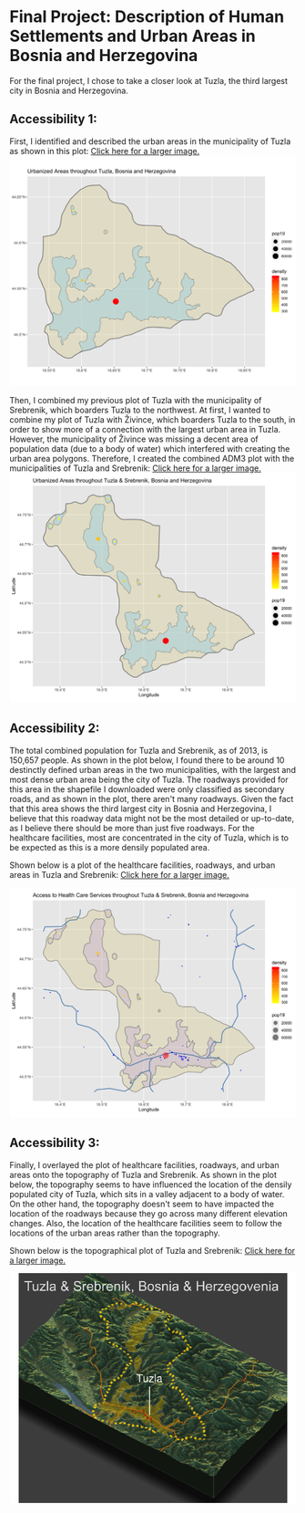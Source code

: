 # Final Project: Description of Human Settlements and Urban Areas in Bosnia and Herzegovina

For the final project, I chose to take a closer look at Tuzla, the third largest city in Bosnia and Herzegovina.

## Accessibility 1:

First, I identified and described the urban areas in the municipality of Tuzla as shown in this plot: [Click here for a larger image.](ua_in_tuzla.png)
![](ua_in_tuzla.png)

Then, I combined my previous plot of Tuzla with the municipality of Srebrenik, which boarders Tuzla to the northwest. At first, I wanted to combine my plot of Tuzla with Živince, which boarders Tuzla to the south, in order to show more of a connection with the largest urban area in Tuzla. However, the municipality of Živince was missing a decent area of population data (due to a body of water) which interfered with creating the urban area polygons. Therefore, I created the combined ADM3 plot with the municipalities of Tuzla and Srebrenik: [Click here for a larger image.](combined_ua.png)
![](combined_ua.png)

## Accessibility 2:

The total combined population for Tuzla and Srebrenik, as of 2013, is 150,657 people. As shown in the plot below, I found there to be around 10 destinctly defined urban areas in the two municipalities, with the largest and most dense urban area being the city of Tuzla. The roadways provided for this area in the shapefile I downloaded were only classified as secondary roads, and as shown in the plot, there aren't many roadways. Given the fact that this area shows the third largest city in Bosnia and Herzegovina, I believe that this roadway data might not be the most detailed or up-to-date, as I believe there should be more than just five roadways. For the healthcare facilities, most are concentrated in the city of Tuzla, which is to be expected as this is a more densily populated area.

Shown below is a plot of the healthcare facilities, roadways, and urban areas in Tuzla and Srebrenik: [Click here for a larger image.](tuz&srehealthcare.png)

![](tuz&srehealthcare.png)

## Accessibility 3:

Finally, I overlayed the plot of healthcare facilities, roadways, and urban areas onto the topography of Tuzla and Srebrenik. As shown in the plot below, the topography seems to have influenced the location of the densily populated city of Tuzla, which sits in a valley adjacent to a body of water. On the other hand, the topography doesn't seem to have impacted the location of the roadways because they go across many different elevation changes. Also, the location of the healthcare facilities seem to follow the locations of the urban areas rather than the topography. 

Shown below is the topographical plot of Tuzla and Srebrenik: [Click here for a larger image.](final_tuz&sre.png)

![](final_tuz&sre.png)
